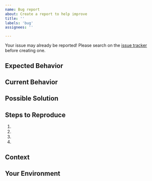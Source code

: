 ```yaml
---
name: Bug report
about: Create a report to help improve
title: ''
labels: 'bug'
assignees: ''

---
```


Your issue may already be reported!
Please search on the [issue tracker](../) before creating one.

## Expected Behavior
<!--- What should happen? -->
<!--- How it should work? -->

## Current Behavior
<!--- What happens instead of the expected behavior? -->

## Possible Solution
<!--- Not obligatory, but suggest a fix/reason for the bug, -->
<!--- or ideas how to implement the addition or change -->

## Steps to Reproduce
<!--- An unambiguous set of steps to reproduce this bug. -->
<!--- Linked fork or gist if needed. -->
1.
2.
3.
4.

## Context
<!--- How has this issue affected you? What are you trying to accomplish? -->
<!--- Providing context helps us come up with a solution that is most useful in the real world. -->

## Your Environment
<!--- Include relevant details about the environment you experienced the bug in. -->
<!--- If you have run `flk update`, for example, post the flake.lock file. -->
